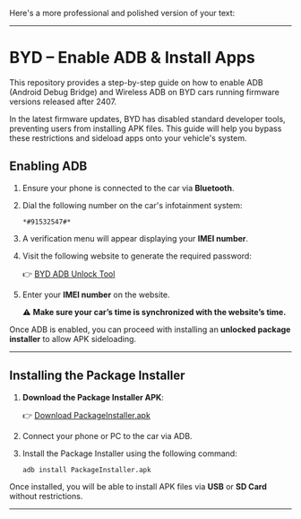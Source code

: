Here's a more professional and polished version of your text:  

---

# BYD – Enable ADB & Install Apps  

This repository provides a step-by-step guide on how to enable ADB (Android Debug Bridge) and Wireless ADB on BYD cars running firmware versions released after 2407.  

In the latest firmware updates, BYD has disabled standard developer tools, preventing users from installing APK files. This guide will help you bypass these restrictions and sideload apps onto your vehicle's system.  

## Enabling ADB  

1. Ensure your phone is connected to the car via **Bluetooth**.  
2. Dial the following number on the car's infotainment system:  

   ```
   *#91532547#*
   ```

3. A verification menu will appear displaying your **IMEI number**.  
4. Visit the following website to generate the required password:  

   👉 [BYD ADB Unlock Tool](https://ahmada3mar.github.io/BYD/)  

5. Enter your **IMEI number** on the website.  

   ⚠ **Make sure your car’s time is synchronized with the website’s time.**  

Once ADB is enabled, you can proceed with installing an **unlocked package installer** to allow APK sideloading.  

---

## Installing the Package Installer  

1. **Download the Package Installer APK**:  

   👉 [Download PackageInstaller.apk](https://github.com/ahmada3mar/BYD/raw/refs/heads/main/PackageInstaller.apk)  

2. Connect your phone or PC to the car via ADB.  
3. Install the Package Installer using the following command:  

   ```
   adb install PackageInstaller.apk
   ```

Once installed, you will be able to install APK files via **USB** or **SD Card** without restrictions.  

---
